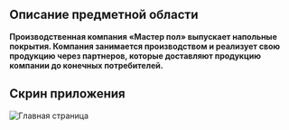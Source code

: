 ## Описание предметной области
<strong>Производственная компания «Мастер пол» выпускает напольные
покрытия. Компания занимается производством и реализует свою продукцию
через партнеров, которые доставляют продукцию компании до конечных
потребителей.</strong>

## Скрин приложения
![Главная страница](https://i.imgur.com/GOPC5Nc.png)
